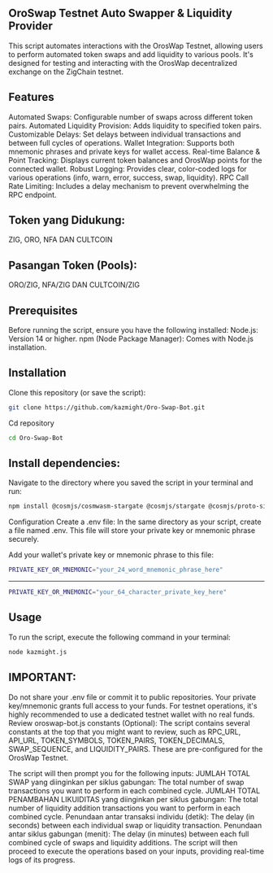 ## OroSwap Testnet Auto Swapper & Liquidity Provider
This script automates interactions with the OrosWap Testnet, allowing users to perform automated token swaps and add liquidity to various pools. It's designed for testing and interacting with the OrosWap decentralized exchange on the ZigChain testnet.

## Features
Automated Swaps: Configurable number of swaps across different token pairs.
Automated Liquidity Provision: Adds liquidity to specified token pairs.
Customizable Delays: Set delays between individual transactions and between full cycles of operations.
Wallet Integration: Supports both mnemonic phrases and private keys for wallet access.
Real-time Balance & Point Tracking: Displays current token balances and OrosWap points for the connected wallet.
Robust Logging: Provides clear, color-coded logs for various operations (info, warn, error, success, swap, liquidity).
RPC Call Rate Limiting: Includes a delay mechanism to prevent overwhelming the RPC endpoint.

## Token yang Didukung:
ZIG, ORO, NFA DAN CULTCOIN 

## Pasangan Token (Pools):
ORO/ZIG, NFA/ZIG DAN CULTCOIN/ZIG

## Prerequisites
Before running the script, ensure you have the following installed:
Node.js: Version 14 or higher.
npm (Node Package Manager): Comes with Node.js installation.

## Installation
Clone this repository (or save the script):
```bash
git clone https://github.com/kazmight/Oro-Swap-Bot.git
```
Cd repository
```bash
cd Oro-Swap-Bot
```

## Install dependencies:
Navigate to the directory where you saved the script in your terminal and run:
```bash
npm install @cosmjs/cosmwasm-stargate @cosmjs/stargate @cosmjs/proto-signing dotenv
```

Configuration
Create a .env file:
In the same directory as your script, create a file named .env. This file will store your private key or mnemonic phrase securely.

Add your wallet's private key or mnemonic phrase to this file:
```bash
PRIVATE_KEY_OR_MNEMONIC="your_24_word_mnemonic_phrase_here"
```
-----------------------------------------------------------
```bash
PRIVATE_KEY_OR_MNEMONIC="your_64_character_private_key_here"
```

## Usage
To run the script, execute the following command in your terminal:
```bash
node kazmight.js
```

## IMPORTANT:

Do not share your .env file or commit it to public repositories. Your private key/mnemonic grants full access to your funds.
For testnet operations, it's highly recommended to use a dedicated testnet wallet with no real funds.
Review oroswap-bot.js constants (Optional):
The script contains several constants at the top that you might want to review, such as 
RPC_URL, API_URL, TOKEN_SYMBOLS, TOKEN_PAIRS, TOKEN_DECIMALS, SWAP_SEQUENCE, and LIQUIDITY_PAIRS. 
These are pre-configured for the OrosWap Testnet.


The script will then prompt you for the following inputs:
JUMLAH TOTAL SWAP yang diinginkan per siklus gabungan: The total number of swap transactions you want to perform in each combined cycle.
JUMLAH TOTAL PENAMBAHAN LIKUIDITAS yang diinginkan per siklus gabungan: The total number of liquidity addition transactions you want to perform in each combined cycle.
Penundaan antar transaksi individu (detik): The delay (in seconds) between each individual swap or liquidity transaction.
Penundaan antar siklus gabungan (menit): The delay (in minutes) between each full combined cycle of swaps and liquidity additions.
The script will then proceed to execute the operations based on your inputs, providing real-time logs of its progress.
